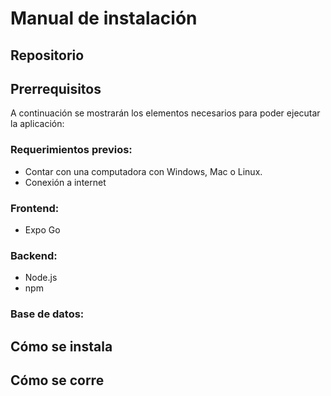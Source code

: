 # Manual de instalación

## Repositorio

## Prerrequisitos

A continuación se mostrarán los elementos necesarios para poder ejecutar la aplicación:

### Requerimientos previos:

* Contar con una computadora con Windows, Mac o Linux.
* Conexión a internet

### Frontend:

* Expo Go

### Backend:

* Node.js
* npm

### Base de datos:

## Cómo se instala

## Cómo se corre